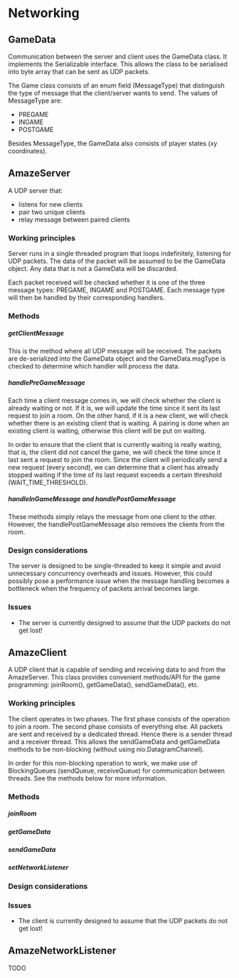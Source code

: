 # Networking

## GameData

Communication between the server and client uses the GameData class. It
implements the Serializable interface. This allows the class to be serialised
into byte array that can be sent as UDP packets.

The Game class consists of an enum field (MessageType) that distinguish the type
of message that the client/server wants to send. The values of MessageType are:

- PREGAME
- INGAME
- POSTGAME

Besides MessageType, the GameData also consists of player states (xy
coordinates).

## AmazeServer

A UDP server that:

- listens for new clients
- pair two unique clients
- relay message between paired clients

### Working principles

Server runs in a single threaded program that loops indefinitely, listening for
UDP packets. The data of the packet will be assumed to be the GameData object.
Any data that is not a GameData will be discarded.

Each packet received will be checked whether it is one of the three message
types: PREGAME, INGAME and POSTGAME. Each message type will then be handled by
their corresponding handlers.

### Methods

##### getClientMessage

This is the method where all UDP message will be received. The packets are
de-serialized into the GameData object and the GameData.msgType is checked to
determine which handler will process the data.

##### handlePreGameMessage

Each time a client message comes in, we will check whether the client is already
waiting or not.  If it is, we will update the time since it sent its last
request to join a room. On the other hand, if it is a new client, we will check
whether there is an existing client that is waiting. A pairing is done when an
existing client is waiting, otherwise this client will be put on waiting.

In order to ensure that the client that is currently waiting is really waiting,
that is, the client did not cancel the game, we will check the time since it
last sent a request to join the room. Since the client will periodically send a
new request (every second), we can determine that a client has already stopped
waiting if the time of its last request exceeds a certain threshold
(WAIT\_TIME\_THRESHOLD).

##### handleInGameMessage and handlePostGameMessage

These methods simply relays the message from one client to the other. However,
the handlePostGameMessage also removes the clients from the room.

### Design considerations

The server is designed to be single-threaded to keep it simple and avoid
unnecessary concurrency overheads and issues. However, this could possibly pose
a performance issue when the message handling becomes a bottleneck when the
frequency of packets arrival becomes large.

### Issues

- The server is currently designed to assume that the UDP packets do not get
  lost!

## AmazeClient

A UDP client that is capable of sending and receiving data to and from the
AmazeServer. This class provides convenient methods/API for the game
programming: joinRoom(), getGameData(), sendGameData(), etc.

### Working principles

The client operates in two phases. The first phase consists of the operation to
join a room. The second phase consists of everything else. All packets are sent
and received by a dedicated thread. Hence there is a sender thread and a
receiver thread. This allows the sendGameData and getGameData methods to be
non-blocking (without using nio.DatagramChannel).

In order for this non-blocking operation to work, we make use of BlockingQueues
(sendQueue, receiveQueue) for communication between threads. See the methods
below for more information.

### Methods

##### joinRoom



##### getGameData



##### sendGameData


##### setNetworkListener


### Design considerations



### Issues

- The client is currently designed to assume that the UDP packets do not get
  lost!

## AmazeNetworkListener

TODO
